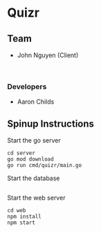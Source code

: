# Quizr

## Team

- John Nguyen (Client)

<br />

### **Developers**
- Aaron Childs 



## Spinup Instructions

Start the go server
```
cd server
go mod download
go run cmd/quizr/main.go
```

Start the database
```

```


Start the web server 
```
cd web
npm install
npm start
```
